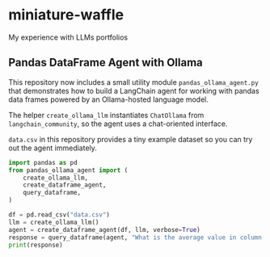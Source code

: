 # miniature-waffle
My experience with LLMs portfolios

## Pandas DataFrame Agent with Ollama

This repository now includes a small utility module `pandas_ollama_agent.py`
that demonstrates how to build a LangChain agent for working with pandas data
frames powered by an Ollama-hosted language model.

The helper ``create_ollama_llm`` instantiates ``ChatOllama`` from
``langchain_community``, so the agent uses a chat-oriented interface.

`data.csv` in this repository provides a tiny example dataset so you can try
out the agent immediately.

```python
import pandas as pd
from pandas_ollama_agent import (
    create_ollama_llm,
    create_dataframe_agent,
    query_dataframe,
)

df = pd.read_csv("data.csv")
llm = create_ollama_llm()
agent = create_dataframe_agent(df, llm, verbose=True)
response = query_dataframe(agent, "What is the average value in column A?")
print(response)
```
